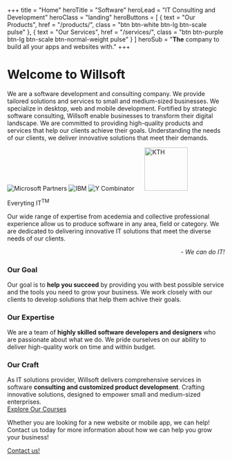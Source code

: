 +++
title = "Home"
heroTitle = "Software"
heroLead = "IT Consulting and Development"
heroClass = "landing"
heroButtons = [
    { text = "Our Products", href = "/products/", class = "btn btn-white btn-lg btn-scale pulse" },
    { text = "Our Services", href = "/services/", class = "btn btn-purple btn-lg btn-scale btn-normal-weight pulse" }
]
heroSub = "<b>The</b> company to build all your apps and websites with."
+++

<h1 class="willsoft">Welcome to Willso<span>ft</span></h1>
<p>
We are a software development and consulting company. We provide tailored solutions and services to small and medium-sized
businesses. We specialize in desktop, web and mobile development.
Fortified by strategic software consulting, Willsoft enable businesses to transform their digital landscape.
We are committed to providing high-quality products and services that help our clients achieve their goals.
Understanding the needs of our clients, we deliver innovative solutions that meet their demands.
</p>
<div id="partners-display">
    <img src="/img/partners/ms.png" alt="Microsoft Partners">
    <img src="/img/partners/ibm.png" alt="IBM">
    <img src="/img/partners/yc.png" alt="Y Combinator">
    <img src="/img/partners/kth.png" alt="KTH" style="height:100px;margin:0 20px;">
</div>
<div class="tagline-box bg-blue-light adjust-lighter-4 mb20 mt20">
    <p class="title">Everyting IT<sup class="sup-tm">TM</sup></p>
    <p class="body">
        Our wide range of expertise from acedemia and collective professional experience allow us to produce software in any
        area, field or category. We are dedicated to delivering innovative IT solutions that meet the diverse needs of our clients.
    </p>
    <div style="text-align: right"><em>- We can do IT!</em></div>
</div>
<div class="split-container mt32 mb32">
    <div class="content-section">
        <h3>Our Goal</h3>
        Our goal is to <b>help you succeed</b> by providing you with best possible service and the tools you need to grow your business.
        We work closely with our clients to develop solutions that help them achive their goals.
    </div>
    <div class="content-section">
        <h3>Our Expertise</h3>
        We are a team of <b>highly skilled software developers and designers</b> who are passionate about what we do.
        We pride ourselves on our ability to deliver high-quality work on time and within budget.
    </div>
    <div class="content-section">
        <h3>Our Craft</h3>
        As IT solutions provider, Willsoft delivers comprehensive services in software <b>consulting and customized product development</b>.
        Crafting innovative solutions, designed to empower small and medium-sized enterprises.
    </div>
</div>

<div class="fg-white mt10 mb20">
    <a class="btn btn-blue btn-lg pulse" href="/courses/">Explore Our Courses</a>
</div>

<p>
Whether you are looking for a new website or mobile app, we can help!
Contact us today for more information about how we can help you grow your business!
</p>
<div class="fg-white mt10">
    <a class="btn btn-purple btn-lg pulse bg-blue-light" href="/contact/">Contact us!</a>
</div>

